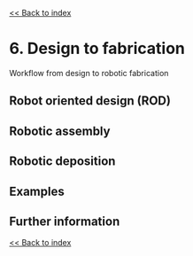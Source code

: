[<< Back to index](index.md)

# 6. Design to fabrication
Workflow from design to robotic fabrication

## Robot oriented design (ROD)

## Robotic assembly

## Robotic deposition

## Examples

## Further information

[<< Back to index](index.md)